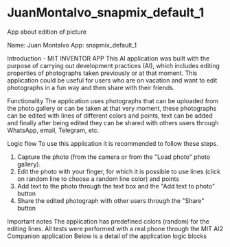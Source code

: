# JuanMontalvo_snapmix_default_1
App about edition of picture

Name: Juan Montalvo
App: snapmix_default_1

Introduction - MIT INVENTOR APP
This AI application was built with the purpose of carrying out development practices (AI), which includes editing properties of photographs taken previously or at that moment. This application could be useful for users who are on vacation and want to edit photographs in a fun way and then share with their friends.

Functionality
The application uses photographs that can be uploaded from the photo gallery or can be taken at that very moment, these photographs can be edited with lines of different colors and points, text can be added and finally after being edited they can be shared with others users through WhatsApp, email, Telegram, etc.

Logic flow
To use this application it is recommended to follow these steps.

1. Capture the photo (from the camera or from the "Load photo" photo gallery).
2. Edit the photo with your finger, for which it is possible to use lines (click on random line to choose a random line color) and points
3. Add text to the photo through the text box and the "Add text to photo" button
4. Share the edited photograph with other users through the "Share" button

Important notes
The application has predefined colors (random) for the editing lines.
All tests were performed with a real phone through the MIT AI2 Companion application
Below is a detail of the application logic blocks
